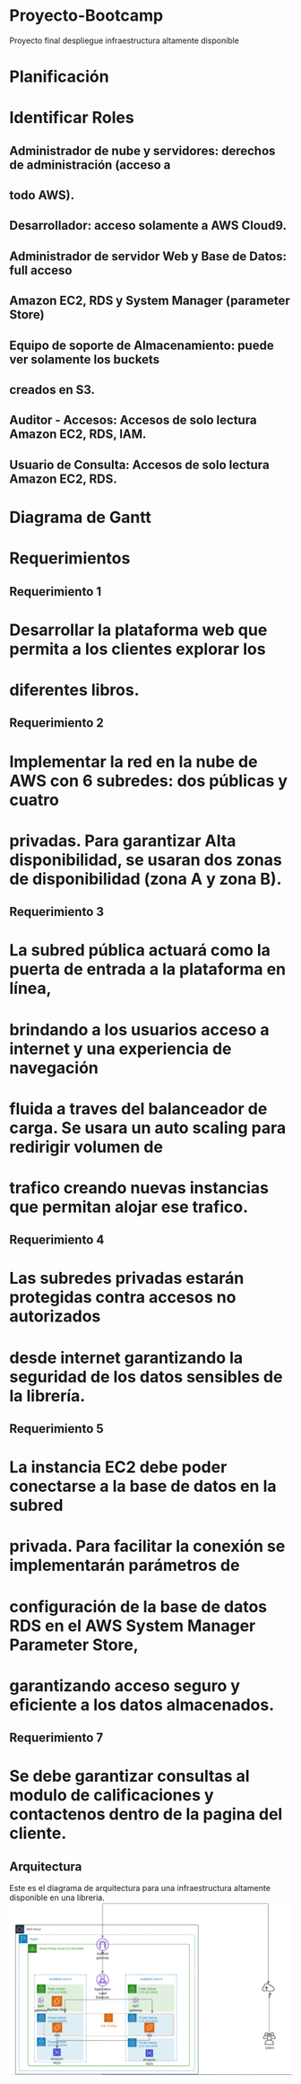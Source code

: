 # Proyecto-Bootcamp
Proyecto final despliegue infraestructura altamente disponible
# Planificación
# Identificar Roles
## Administrador de nube y servidores: derechos de administración (acceso a
## todo AWS).
## Desarrollador: acceso solamente a AWS Cloud9.
## Administrador de servidor Web y Base de Datos: full acceso
## Amazon EC2, RDS y System Manager (parameter Store)
## Equipo de soporte de Almacenamiento: puede ver solamente los buckets
## creados en S3.
## Auditor - Accesos: Accesos de solo lectura Amazon EC2, RDS, IAM.
## Usuario de Consulta: Accesos de solo lectura Amazon EC2, RDS.
# Diagrama de Gantt

# Requerimientos
## Requerimiento 1 
# Desarrollar la plataforma web que permita a los clientes explorar los
# diferentes libros.
## Requerimiento 2
# Implementar la red en la nube de AWS con 6 subredes: dos públicas y cuatro
# privadas. Para garantizar Alta disponibilidad, se usaran dos zonas de disponibilidad (zona A y zona B).
## Requerimiento 3
# La subred pública actuará como la puerta de entrada a la plataforma en línea,
# brindando a los usuarios acceso a internet y una experiencia de navegación
# fluida a traves del balanceador de carga. Se usara un auto scaling para redirigir volumen de 
# trafico creando nuevas instancias que permitan alojar ese trafico.
## Requerimiento 4
# Las subredes privadas  estarán protegidas contra accesos no autorizados
# desde internet garantizando la seguridad de los datos sensibles de la librería.
## Requerimiento 5
# La instancia EC2 debe poder conectarse a la base de datos en la subred
# privada. Para facilitar la conexión se implementarán parámetros de
# configuración de la base de datos RDS en el AWS System Manager Parameter Store,
# garantizando acceso seguro y eficiente a los datos almacenados.
## Requerimiento 7
# Se debe garantizar consultas al modulo de calificaciones y contactenos dentro de la pagina del cliente.
## Arquitectura
Este es el diagrama de arquitectura para una infraestructura altamente disponible en una libreria.
![arquitectura nube](images/arquitecturanube.PNG)

